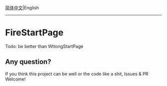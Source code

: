 [简体中文](https://github.com/firedevel/FireStartPage/README.md)|English

------

# FireStartPage
Todo: be better than WttongStartPage

## Any question?
If you think this project can be well or the code like a shit, Issues & PR Welcome!
